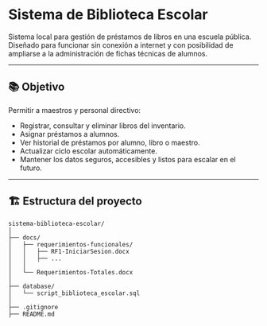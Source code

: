 # Sistema de Biblioteca Escolar

Sistema local para gestión de préstamos de libros en una escuela pública. Diseñado para funcionar sin conexión a internet y con posibilidad de ampliarse a la administración de fichas técnicas de alumnos.

---

## 📚 Objetivo

Permitir a maestros y personal directivo:
- Registrar, consultar y eliminar libros del inventario.
- Asignar préstamos a alumnos.
- Ver historial de préstamos por alumno, libro o maestro.
- Actualizar ciclo escolar automáticamente.
- Mantener los datos seguros, accesibles y listos para escalar en el futuro.

---

## 🏗️ Estructura del proyecto

```plaintext
sistema-biblioteca-escolar/
│
├── docs/
│   ├── requerimientos-funcionales/
│   │   ├── RF1-IniciarSesion.docx
│   │   ├── ...
│   │
│   └── Requerimientos-Totales.docx
│
├── database/
│   └── script_biblioteca_escolar.sql
│
├── .gitignore
├── README.md
